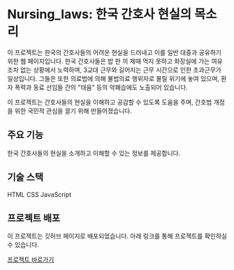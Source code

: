 # Nursing_laws: 한국 간호사 현실의 목소리

이 프로젝트는 한국의 간호사들의 어려운 현실을 드러내고 이를 일반 대중과 공유하기 위한 웹 페이지입니다. 한국 간호사들은 밥 한 끼 제때 먹지 못하고 화장실에 가는 여유조차 없는 상황에서 노력하며, 3교대 근무와 길어지는 근무 시간으로 인한 초과근무가 일상입니다. 그들은 또한 의료법에 의해 불법의료 행위자로 몰릴 위기에 놓여 있으며, 환자 폭력과 동료 선임들 간의 "태움" 등의 악폐습에도 노출되어 있습니다.

이 프로젝트는 간호사들의 현실을 이해하고 공감할 수 있도록 도움을 주며, 간호법 개정을 위한 국민적 관심을 끌기 위해 만들어졌습니다.

## 주요 기능
한국 간호사들의 현실을 소개하고 이해할 수 있는 정보를 제공합니다.

## 기술 스택
HTML
CSS
JavaScript

## 프로젝트 배포

이 프로젝트는 깃허브 페이지로 배포되었습니다. 아래 링크를 통해 프로젝트를 확인하실 수 있습니다.

[프로젝트 바로가기](https://auspicious0.github.io/Nursing_laws/)
